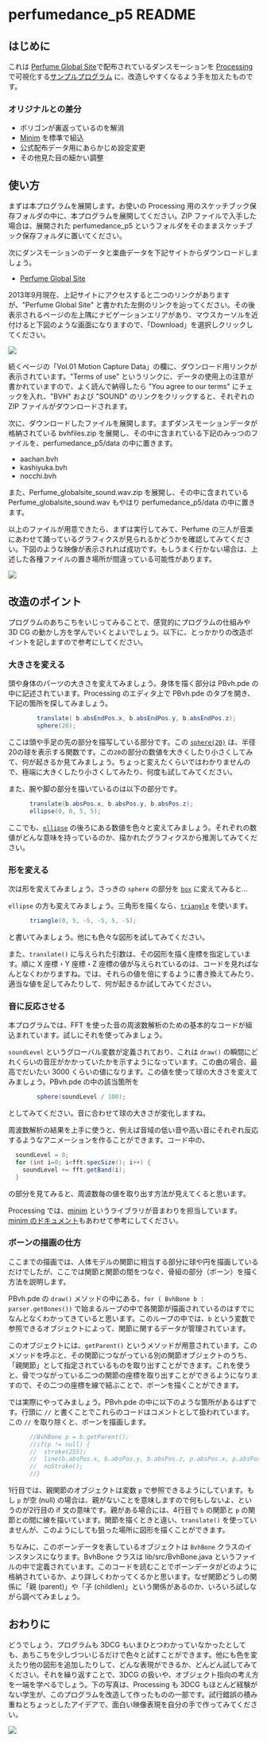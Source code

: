 # perfumedance\_p5 README
## はじめに

これは [Perfume Global Site](http://www.perfume-global.com/)で配布されているダンスモーションを [Processing](http://processing.org/) で可視化する[サンプルプログラム](https://github.com/perfume-dev/example-processing) に、改造しやすくなるよう手を加えたものです。

### オリジナルとの差分

- ポリゴンが裏返っているのを解消
- [Minim](http://code.compartmental.net/tools/minim/) を標準で組込
- 公式配布データ用にあらかじめ設定変更
- その他見た目の細かい調整

## 使い方

まずは本プログラムを展開します。お使いの Processing 用のスケッチブック保存フォルダの中に、本プログラムを展開してください。ZIP ファイルで入手した場合は、展開された perfumedance\_p5 というフォルダをそのままスケッチブック保存フォルダに置いてください。

次にダンスモーションのデータと楽曲データを下記サイトからダウンロードしましょう。

- [Perfume Global Site](http://www.perfume-global.com/)

2013年9月現在、上記サイトにアクセスすると二つのリンクがありますが、"Perfume Global Site" と書かれた左側のリンクを辿ってください。その後表示されるページの左上隅にナビゲーションエリアがあり、マウスカーソルを近付けると下図のような画面になりますので、「Download」を選択しクリックしてください。

![](perfume_global_site.png)

続くページの「Vol.01 Motion Capture Data」の欄に、ダウンロード用リンクが表示されています。"Terms of use" というリンクに、データの使用上の注意が書かれていますので、よく読んで納得したら "You agree to our terms" にチェックを入れ、"BVH" および "SOUND" のリンクをクリックすると、それぞれの ZIP ファイルがダウンロードされます。

次に、ダウンロードしたファイルを展開します。まずダンスモーションデータが格納されている bvhfiles.zip を展開し、その中に含まれている下記のみっつのファイルを、perfumedance\_p5/data の中に置きます。

- aachan.bvh
- kashiyuka.bvh
- nocchi.bvh

また、Perfume\_globalsite\_sound.wav.zip を展開し、その中に含まれている Perfume\_globalsite\_sound.wav もやはり perfumedance\_p5/data の中に置きます。

以上のファイルが用意できたら、まずは実行してみて、Perfume の三人が音楽にあわせて踊っているグラフィクスが見られるかどうかを確認してみてください。下図のような映像が表示されれば成功です。もしうまく行かない場合は、上述した各種ファイルの置き場所が間違っている可能性があります。

![](screenshot.jpg)

## 改造のポイント

プログラムのあちこちをいじってみることで、感覚的にプログラムの仕組みや 3D CG の動かし方を学んでいくとよいでしょう。以下に、とっかかりの改造ポイントを記しますので参考にしてください。

### 大きさを変える

頭や身体のパーツの大きさを変えてみましょう。身体を描く部分は PBvh.pde の中に記述されています。Processing のエディタ上で PBvh.pde のタブを開き、下記の箇所を探してみましょう。

```java
        translate( b.absEndPos.x, b.absEndPos.y, b.absEndPos.z);
        sphere(20);
```

ここは頭や手足の先の部分を描写している部分です。この [`sphere(20)`](http://processing.org/reference/sphere_.html) は、半径20の球を表示する関数です。この`20`の部分の数値を大きくしたり小さくしてみて、何が起きるか見てみましょう。ちょっと変えたくらいではわかりませんので、極端に大きくしたり小さくしてみたり、何度も試してみてください。

また、腕や脚の部分を描いているのは以下の部分です。

```java
      translate(b.absPos.x, b.absPos.y, b.absPos.z);
      ellipse(0, 0, 5, 5);
```

ここでも、[`ellipse`](http://processing.org/reference/ellipse_.html) の後ろにある数値を色々と変えてみましょう。それぞれの数値がどんな意味を持っているのか、描かれたグラフィクスから推測してみてください。

### 形を変える

次は形を変えてみましょう。さっきの `sphere` の部分を [`box`](http://processing.org/reference/box_.html) に変えてみると…

`ellipse` の方も変えてみましょう。三角形を描くなら、[`triangle`](http://processing.org/reference/triangle_.html) を使います。

```java
      triangle(0, 5, -5, -5, 5, -5);
```

と書いてみましょう。他にも色々な図形を試してみてください。

また、`translate()` に与えられた引数は、その図形を描く座標を指定しています。順に X 座標・Y 座標・Z 座標の値が与えられているのは、コードを見ればなんとなくわかりますね。では、それらの値を倍にするように書き換えてみたり、適当な値を足してみたりして、何が起きるか試してみてください。

### 音に反応させる

本プログラムでは、FFT を使った音の周波数解析のための基本的なコードが組込まれています。試しにそれを使ってみましょう。

`soundLevel` というグローバル変数が定義されており、これは `draw()` の瞬間にどれくらいの音圧がかかっていたかを示すようになっています。この曲の場合、最高でだいたい 3000 くらいの値になります。この値を使って球の大きさを変えてみましょう。PBvh.pde の中の該当箇所を

```java
        sphere(soundLevel / 100);
```

としてみてください。音に合わせて球の大きさが変化しますね。

周波数解析の結果を上手に使うと、例えば音域の低い音や高い音にそれぞれ反応するようなアニメーションを作ることができます。コード中の、

```java
  soundLevel = 0;
  for (int i=0; i<fft.specSize(); i++) {
    soundLevel += fft.getBand(i);
  }
```

の部分を見てみると、周波数毎の値を取り出す方法が見えてくると思います。

Processing では、[minim](http://code.compartmental.net/tools/minim/) というライブラリが音まわりを担当しています。[minim のドキュメント](http://code.compartmental.net/tools/minim/manual-fft/)もあわせて参考にしてください。

### ボーンの描画の仕方

ここまでの描画では、人体モデルの関節に相当する部分に球や円を描画しているだけでしたが、ここでは関節と関節の間をつなぐ、骨組の部分（ボーン）を描く方法を説明します。

PBvh.pde の `draw()` メソッドの中にある、`for ( BvhBone b : parser.getBones())` で始まるループの中で各関節が描画されているのはすでになんとなくわかってきていると思います。このループの中では、`b` という変数で参照できるオブジェクトによって、関節に関するデータが管理されています。

このオブジェクトには、`getParent()` というメソッドが用意されています。このメソッドを呼ぶと、その関節につながっている別の関節オブジェクトのうち、「親関節」として指定されているものを取り出すことができます。これを使うと、骨でつながっている二つの関節の座標を取り出すことができるようになりますので、その二つの座標を線で結ぶことで、ボーンを描くことができます。

では実際にやってみましょう。PBvh.pde の中に以下のような箇所があるはずです。行頭に `//` と書くことでこれらのコードはコメントとして扱われています。この `//` を取り除くと、ボーンを描画します。

```java
      //BvhBone p = b.getParent();
      //if(p != null) {
      //  stroke(255);
      //  line(b.absPos.x, b.absPos.y, b.absPos.z, p.absPos.x, p.absPos.y, p.absPos.z);
      //  noStroke();
      //}
```

1行目では、親関節のオブジェクトは変数 `p` で参照できるようにしています。もし `p` が空 (null) の場合は、親がないことを意味しますので何もしないよ、というのが2行目の if 文の意味です。親がある場合には、4行目で `b` の関節と `p` の関節との間に線を描いています。関節を描くときと違い、`translate()` を使っていませんが、このようにしても狙った場所に図形を描くことができます。

ちなみに、このボーンデータを表しているオブジェクトは `BvhBone` クラスのインスタンスになります。BvhBone クラスは lib/src/BvhBone.java というファイルの中で定義されています。このコードを読むことでボーンデータがどのように格納されているか、より詳しくわかってくるかと思います。なぜ関節どうしの関係に「親 (parent)」や「子 (childlen)」という関係があるのか、いろいろ試しながら調べてみましょう。

## おわりに

どうでしょう、プログラムも 3DCG もいまひとつわかっていなかったとしても、あちこちを少しづついじるだけで色々と試すことができます。他にも色を変えたり他の図形を追加したりして、どんな表現ができるか、どんどん試してみてください。それを繰り返すことで、3DCG の扱いや、オブジェクト指向の考え方を一端を学べるでしょう。下の写真は、Processing も 3DCG もほとんど経験がない学生が、このプログラムを改造して作ったものの一部です。試行錯誤の積み重ねとちょっとしたアイデアで、面白い映像表現を自分の手で作ってみてください。

![](samples.jpg)
